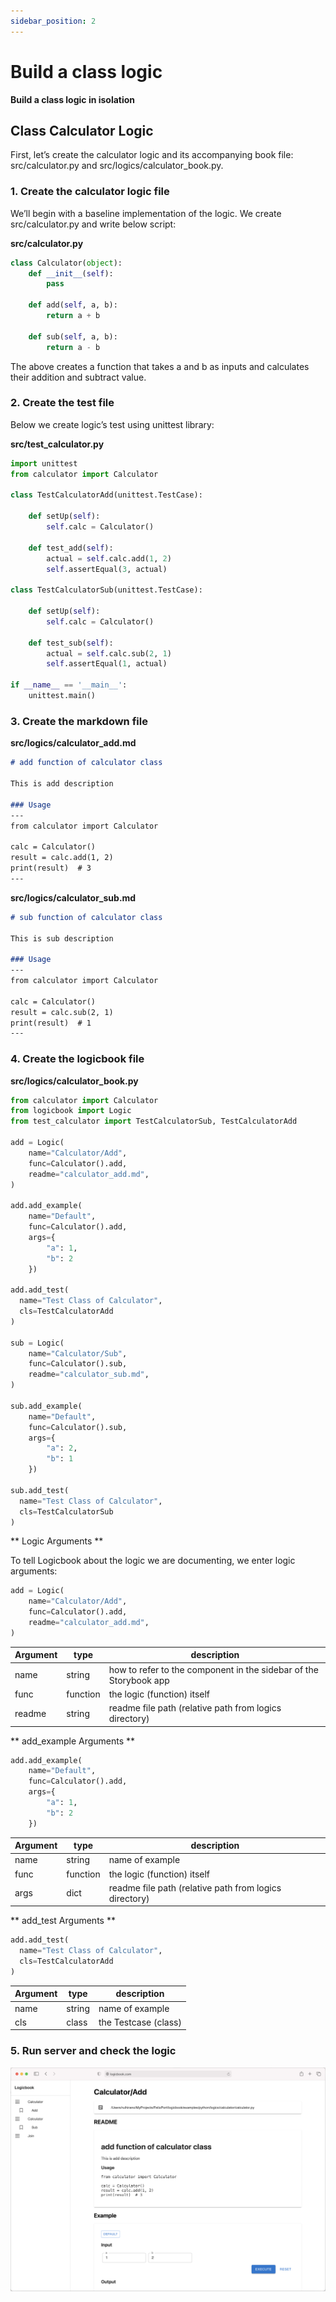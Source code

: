```yaml
---
sidebar_position: 2
---
```


# Build a class logic
**Build a class logic in isolation**

## Class Calculator Logic

First, let’s create the calculator logic and its accompanying book file: src/calculator.py and src/logics/calculator_book.py.

### 1. Create the calculator logic file
We’ll begin with a baseline implementation of the logic. We create src/calculator.py and write below script:

**src/calculator.py**
```python
class Calculator(object):
    def __init__(self):
        pass

    def add(self, a, b):
        return a + b

    def sub(self, a, b):
        return a - b
```
The above creates a function that takes a and b as inputs and calculates their addition and subtract value.

### 2. Create the test file
Below we create logic’s test using unittest library:

**src/test_calculator.py**
```python
import unittest
from calculator import Calculator

class TestCalculatorAdd(unittest.TestCase):

    def setUp(self):
        self.calc = Calculator()

    def test_add(self):
        actual = self.calc.add(1, 2)
        self.assertEqual(3, actual)

class TestCalculatorSub(unittest.TestCase):

    def setUp(self):
        self.calc = Calculator()

    def test_sub(self):
        actual = self.calc.sub(2, 1)
        self.assertEqual(1, actual)

if __name__ == '__main__':
    unittest.main()
```

### 3. Create the markdown file

**src/logics/calculator_add.md**
```md
# add function of calculator class

This is add description

### Usage
---
from calculator import Calculator

calc = Calculator()
result = calc.add(1, 2)
print(result)  # 3
---
```

**src/logics/calculator_sub.md**
```md
# sub function of calculator class

This is sub description

### Usage
---
from calculator import Calculator

calc = Calculator()
result = calc.sub(2, 1)
print(result)  # 1
---
```

### 4. Create the logicbook file

**src/logics/calculator_book.py**
```python
from calculator import Calculator
from logicbook import Logic
from test_calculator import TestCalculatorSub, TestCalculatorAdd

add = Logic(
    name="Calculator/Add",
    func=Calculator().add,
    readme="calculator_add.md",
)

add.add_example(
    name="Default", 
    func=Calculator().add,
    args={
        "a": 1,
        "b": 2
    })

add.add_test(
  name="Test Class of Calculator", 
  cls=TestCalculatorAdd
)

sub = Logic(
    name="Calculator/Sub",
    func=Calculator().sub,
    readme="calculator_sub.md",
)

sub.add_example(
    name="Default", 
    func=Calculator().sub,
    args={
        "a": 2,
        "b": 1
    })

sub.add_test(
  name="Test Class of Calculator", 
  cls=TestCalculatorSub
)
```

** Logic Arguments **

To tell Logicbook about the logic we are documenting, we enter logic arguments:

```python
add = Logic(
    name="Calculator/Add",
    func=Calculator().add,
    readme="calculator_add.md",
)
```

| Argument   |     type      | description |
| --- | ----------- | ------- |
| name    | string |      how to refer to the component in the sidebar of the Storybook app |
| func    | function |     the logic (function) itself|
| readme    | string |     readme file path (relative path from logics directory) |

** add_example Arguments **

```python
add.add_example(
    name="Default", 
    func=Calculator().add,
    args={
        "a": 1,
        "b": 2
    })
```

| Argument   |     type      | description |
| --- | ----------- | ------- |
| name    | string |      name of example |
| func    | function |     the logic (function) itself|
| args    | dict |     readme file path (relative path from logics directory) |

** add_test Arguments **

```python
add.add_test(
  name="Test Class of Calculator", 
  cls=TestCalculatorAdd
)
```

| Argument   |     type      | description |
| --- | ----------- | ------- |
| name    | string |      name of example |
| cls    | class |     the Testcase (class)|

### 5. Run server and check the logic

![Docs Version Dropdown](/img/tutorial/example_add.png)
